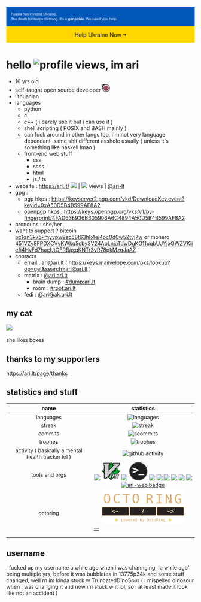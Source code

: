 <p align="center">
    <a href="https://vshymanskyy.github.io/StandWithUkraine/">
        <img src="https://raw.githubusercontent.com/vshymanskyy/StandWithUkraine/main/banner2-direct.svg" alt="#StandWithUkraine" />
    </a>
</p>

# hello ![profile views](https://komarev.com/ghpvc/?username=TruncatedDinoSour&label=views&color=282828&style=for-the-badge&label=visitor), im ari

-   16 yrs old
-   self-taught open source developer <img src="/osi_membership_badge.svg" height="20px" />
-   lithuanian
-   languages
    -   python
    -   c
    -   c++ ( i barely use it but i can use it )
    -   shell scripting ( POSIX and BASH mainly )
    -   can fuck around in other langs too, i'm not very language dependant, same shit different asshole usually ( unless it's something like haskell lmao )
    -   front-end web stuff
        -   css
        -   scss
        -   html
        -   js / ts
-   website : https://ari.lt/ <img src="https://ari.lt/favicon.ico?ref=github" width="20px" /> | <img src="https://us.ari.lt/counter/@ari/kpnuBU0qISQlfR7cSNwwg9oW8654-RguVrXh9JOBGo3EP1-bm7aF9ROuQO6Jqesk.svg?ref=github" height="20px" /> views | [@ari-lt](https://ari.lt/lh)
-   gpg :
    -   pgp hkps : https://keyserver2.pgp.com/vkd/DownloadKey.event?keyid=0xA50D5B4B599AF8A2
    -   openpgp hkps :  https://keys.openpgp.org/vks/v1/by-fingerprint/4FAD63E936B305906A6C4894A50D5B4B599AF8A2 
-   pronouns : she/her
-   want to support ? bitcoin [bc1qn3k75kmyvpw9sc58t63hk4ej4pc0d0w52tvj7w](https://ari.lt/btc) or monero [451VZy8FPDXCVvKWkq5cby3V24ApLnjaTdwDgKG11uqbUJYjxQWZVKiiefi4HvFd7haeUtGFRBaxgKNTr3vR78pkMzgJaAZ](https://ari.lt/xmr)
-   contacts
    - email : <ari@ari.lt> ( <https://keys.mailvelope.com/pks/lookup?op=get&search=ari@ari.lt> )
    - matrix : [@ari:ari.lt](https://matrix.to/#/@ari:ari.lt)
        - brain dump : [#dump:ari.lt](https://matrix.to/#/#dump:ari.lt)
        - room : [#root:ari.lt](https://matrix.to/#/#root:ari.lt)
    - fedi : [@ari@ak.ari.lt](https://ak.ari.lt/ari)

## my cat

<img src="https://github.com/TruncatedDinoSour/TruncatedDinosour/assets/71613062/bf697902-9be4-4611-bc2f-2b8130d2c9aa" width="256px" />

she likes boxes

## thanks to my supporters

<https://ari.lt/page/thanks>

## statistics and stuff

<table>
  <thead>
    <tr>
      <th align="center">name</th>
      <th align="center">statistics</th>
    </tr>
  </thead>
  <tbody>
    <tr>
      <td align="center">languages</td>
      <td align="center">
        <img
          src="https://github-readme-stats.vercel.app/api/top-langs/?username=TruncatedDinosour&layout=compact&theme=gruvbox&hide_border=true&exclude_repo=dino-kernel&count_private=true&bg_color=00000000&langs_count=20"
          alt="languages"
        />
      </td>
    </tr>
    <tr>
      <td align="center">streak</td>
      <td align="center">
        <img
          src="https://github-readme-streak-stats.herokuapp.com/?user=TruncatedDinosour&theme=dark&hide_border=true&background=00000000&count_private=true"
          alt="streak"
        />
      </td>
    </tr>
    <tr>
      <td align="center">commits</td>
      <td align="center">
        <img
          src="https://github-readme-stats-sabesansathananthan.vercel.app/api?username=TruncatedDinosour&show_icons=true&hide_border=true&theme=gruvbox&exclude_repo=dino-kernel&count_private=true&bg_color=00000000"
          alt="scommits"
        />
      </td>
    </tr>
    <tr>
      <td align="center">trophes</td>
      <td align="center">
        <img
          src="https://github-profile-trophy.vercel.app/?username=TruncatedDinosour&theme=gruvbox&margin-w=10&margin-h=15&column=8&exclude_repo=dino-kernel&count_private=true&no-bg=true&no-frame=true"
          alt="trophes"
        />
      </td>
    </tr>
    <tr>
      <td align="center">activity ( basically a mental health tracker lol )</td>
      <td align="center">
        <img
          src="https://github-readme-activity-graph.vercel.app/graph?username=TruncatedDinosour&theme=gruvbox&bg_color=00000000&count_private=true&hide_border=true"
          alt="github activity"
        />
      </td>
    </tr>
    <tr>
      <td align="center">tools and orgs</td>
      <td align="center">
        <img
          src="https://avatars.githubusercontent.com/u/99056985?s=200&v=4"
          width="50px"
        />
        <img
          src="https://raw.githubusercontent.com/github/explore/80688e429a7d4ef2fca1e82350fe8e3517d3494d/topics/vim/vim.png"
          width="50px"
        />
        <img
          src="https://upload.wikimedia.org/wikipedia/commons/thumb/1/18/C_Programming_Language.svg/695px-C_Programming_Language.svg.png"
          width="50px"
        />
        <img
          src="https://raw.githubusercontent.com/github/explore/80688e429a7d4ef2fca1e82350fe8e3517d3494d/topics/terminal/terminal.png"
          width="50px"
        />
        <img
          src="https://upload.wikimedia.org/wikipedia/commons/thumb/3/35/Tux.svg/1727px-Tux.svg.png"
          width="50px"
        />
        <img
          src="https://upload.wikimedia.org/wikipedia/commons/thumb/1/1a/Suckless_logo.svg/1200px-Suckless_logo.svg.png"
          width="50px"
        />
        <img
          src="https://i.ytimg.com/vi/6iTFCQ54_GA/hqdefault.jpg"
          width="50px"
        />
        <img
          src="https://upload.wikimedia.org/wikipedia/commons/thumb/e/ef/Stack_Overflow_icon.svg/768px-Stack_Overflow_icon.svg.png"
          width="50px"
        />
        <img
          src="https://cdn.sstatic.net/Sites/stackoverflow/Img/subcommunities/intel-dark.svg?v=72ff93f7d507"
          width="50px"
        />
        <img
          src="https://upload.wikimedia.org/wikipedia/commons/thumb/a/a0/Firefox_logo%2C_2019.svg/1971px-Firefox_logo%2C_2019.svg.png"
          width="50px"
        />
        <a href="https://ari.lt/">
            <img src="https://ari.lt/badge.png" loading="lazy" alt="ari-web badge" height="31px" width="88px" />
        </a>
      </td>
    </tr>
    <tr>
      <td align="center">octoring</td>
      <td align="center">
        <table>
          <tbody>
            <tr>
              <td>
                <tr></tr>
                <a href="https://octo-ring.com/"
                  ><img
                    src="/octoring/top.png"
                    width="84%"
                    alt="Octo Ring logo"
                    align="top" /></a
                ><br /><a href="https://octo-ring.com/p/TruncatedDinosour/prev"
                  ><img
                    src="/octoring/prev.png"
                    width="28%"
                    alt="previous"
                    align="top"
                    title="previous profile" /></a
                ><a href="https://octo-ring.com/p/TruncatedDinosour/random"
                  ><img
                    src="/octoring/random.png"
                    width="28%"
                    alt="random"
                    align="top"
                    title="random profile" /></a
                ><a href="https://octo-ring.com/p/TruncatedDinosour/next"
                  ><img
                    src="/octoring/next.png"
                    width="28%"
                    alt="next"
                    align="top"
                    title="next profile" /></a
                ><br /><a href="https://octo-ring.com/"
                  ><img
                    src="/octoring/bottom.png"
                    width="84%"
                    alt="check out other github profiles in the octo ring"
                    align="top"
                /></a>
              </td>
            </tr>
          </tbody>
        </table>
      </td>
    </tr>
  </tbody>
</table>

## username

i fucked up my username a while ago when i was channging, 'a while ago' being multiple yrs, before it was bubbletea in 13775p34k and some stuff changed, well rn im kinda stuck w TruncatedDinoSour ( i mispelled dinosour when i was changing it and now im stuck w it lol, so i at least made it look like not an accident )

